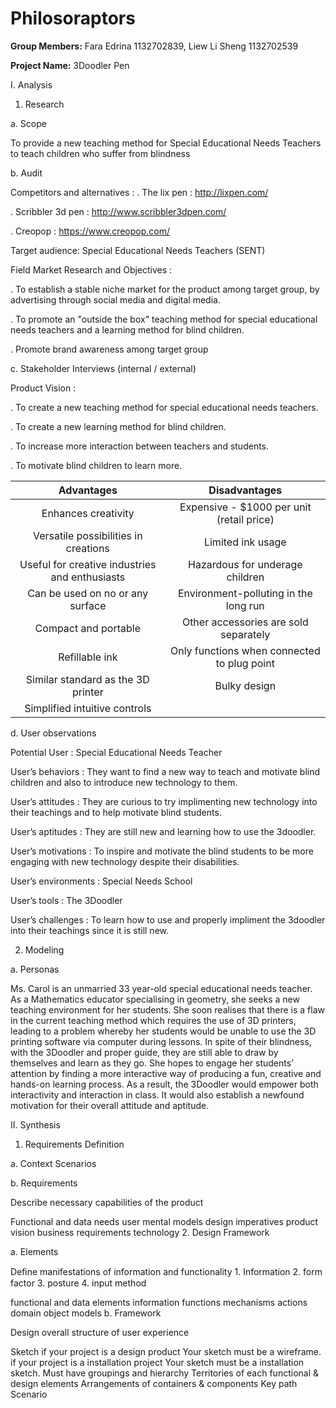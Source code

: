 # Philosoraptors

**Group Members:** Fara Edrina 1132702839, Liew Li Sheng 1132702539

**Project Name:** 3Doodler Pen


I. Analysis

1. Research

a. Scope

To provide a new teaching method for Special Educational Needs Teachers to teach children who suffer from blindness 

b. Audit

Competitors and alternatives : 
. The lix pen : http://lixpen.com/

. Scribbler 3d pen : http://www.scribbler3dpen.com/

. Creopop : https://www.creopop.com/

Target audience: Special Educational Needs Teachers (SENT)

Field Market Research and Objectives :

. To establish a stable niche market for the product among target group, by advertising through social media and digital media.

. To promote an "outside the box" teaching method for special educational needs teachers and a learning method for blind children.

. Promote brand awareness among target group 


c. Stakeholder Interviews (internal / external)

Product Vision :

. To create a new teaching method for special educational needs teachers.

. To create a new learning method for blind children.

. To increase more interaction between teachers and students.

. To motivate blind children to learn more. 

|                   **Advantages**                  |                 **Disadvantages**              |
|:-------------------------------------------------:|:----------------------------------------------:|
| Enhances creativity                               | Expensive - $1000 per unit (retail price)      |
| Versatile possibilities in creations              | Limited ink usage                              |
| Useful for creative industries and enthusiasts    | Hazardous for underage children                |
| Can be used on no or any surface                  | Environment-polluting in the long run          |
| Compact and portable                              | Other accessories are sold separately          |
| Refillable ink                                    | Only functions when connected to plug point    |
| Similar standard as the 3D printer                | Bulky design                                   |
| Simplified intuitive controls                     |                                                |

d. User observations

Potential User : Special Educational Needs Teacher

User’s behaviors : They want to find a new way to teach and motivate blind children and also to introduce new technology to them.

User’s attitudes : They are curious to try implimenting new technology into their teachings and to help motivate blind students.

User’s aptitudes : They are still new and learning how to use the 3doodler.

User’s motivations : To inspire and motivate the blind students to be more engaging with new technology despite their disabilities.

User’s environments : Special Needs School

User’s tools : The 3Doodler

User’s challenges : To learn how to use and properly impliment the 3doodler into their teachings since it is still new.

2. Modeling

a. Personas

Ms. Carol is an unmarried 33 year-old special educational needs teacher. As a Mathematics educator specialising in geometry, she seeks a new teaching environment for her students. She soon realises that there is a flaw in the current teaching method which requires the use of 3D printers, leading to a problem whereby her students would be unable to use the 3D printing software via computer during lessons. In spite of their blindness, with the 3Doodler and proper guide, they are still able to draw by themselves and learn as they go. She hopes to engage her students’ attention by finding a more interactive way of producing a fun, creative and hands-on learning process. As a result, the 3Doodler would empower both interactivity and interaction in class. It would also establish a newfound motivation for their overall attitude and aptitude.

II. Synthesis

1. Requirements Definition

a. Context Scenarios



b. Requirements

Describe necessary capabilities of the product

Functional and data needs
user mental models
design imperatives
product vision
business requirements
technology
2. Design Framework

a. Elements

Deﬁne manifestations of information and functionality 1. Information 2. form factor 3. posture 4. input method

functional and data elements
information
functions
mechanisms
actions
domain object models
b. Framework

Design overall structure of user experience

Sketch
if your project is a design product
Your sketch must be a wireframe.
if your project is a installation project
Your sketch must be a installation sketch.
Must have
groupings and hierarchy
Territories of each functional & design elements
Arrangements of containers & components
Key path Scenario
